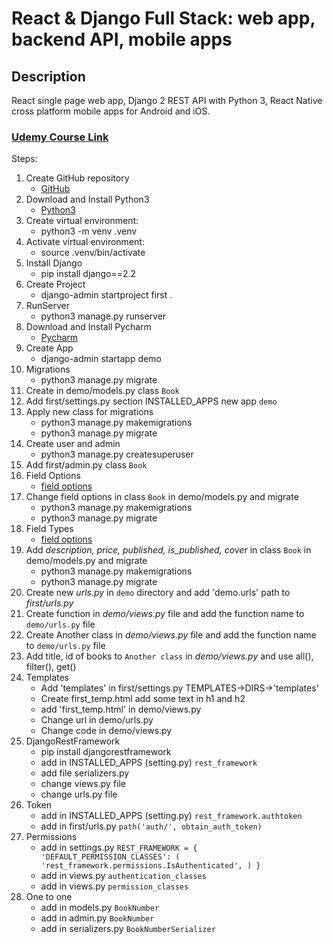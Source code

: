 # React & Django Full Stack: web app, backend API, mobile apps

## Description
React single page web app, Django 2 REST API with Python 3, React Native cross platform mobile apps for Android and iOS.
### [Udemy Course Link](https://www.udemy.com/course/react-django-full-stack)

Steps:
1. Create GitHub repository
   - [GitHub](https://docs.github.com/en/get-started/quickstart/create-a-repo)
2. Download and Install Python3
   - [Python3](https://www.python.org/downloads)
3. Create virtual environment:
   - python3 -m venv .venv
4. Activate virtual environment:
   - source .venv/bin/activate
5. Install Django
   - pip install django==2.2
6. Create Project
   - django-admin startproject first .
7. RunServer
   - python3 manage.py runserver
8. Download and Install Pycharm
   - [Pycharm](https://www.jetbrains.com/pycharm/download)
9. Create App
   - django-admin startapp demo
10. Migrations
    - python3 manage.py migrate
11. Create in demo/models.py class `Book`
12. Add first/settings.py section INSTALLED_APPS new app `demo`
13. Apply new class for migrations
    - python3 manage.py makemigrations
    - python3 manage.py migrate
14. Create user and admin
    - python3 manage.py createsuperuser
15. Add first/admin.py class `Book`
16. Field Options
    - [field options](https://docs.djangoproject.com/en/4.1/ref/models/fields/#field-options)
17. Change field options in class `Book` in demo/models.py and migrate
    - python3 manage.py makemigrations
    - python3 manage.py migrate
18. Field Types
    - [field options](https://docs.djangoproject.com/en/4.1/ref/models/fields/#field-types)
19. Add *description, price, published, is_published, cover* in class `Book` in demo/models.py and migrate
    - python3 manage.py makemigrations
    - python3 manage.py migrate
20. Create new *urls.py* in `demo` directory and add 'demo.urls' path to *first/urls.py*
21. Create function in *demo/views.py* file and add the function name to `demo/urls.py` file
22. Create Another class in *demo/views.py* file and add the function name to `demo/urls.py` file
23. Add title, id of books to `Another class` in *demo/views.py* and use all(), filter(), get()
24. Templates
    - Add 'templates' in first/settings.py TEMPLATES->DIRS->'templates'
    - Create first_temp.html add some text in h1 and h2
    - add 'first_temp.html' in demo/views.py
    - Change url in demo/urls.py 
    - Change code in demo/views.py
25. DjangoRestFramework
    - pip install djangorestframework
    - add in INSTALLED_APPS (setting.py) `rest_framework`
    - add file serializers.py
    - change views.py file
    - change urls.py file
26. Token
    - add in INSTALLED_APPS (setting.py) `rest_framework.authtoken`
    - add in first/urls.py `path('auth/', obtain_auth_token)`
27. Permissions
    - add in settings.py `REST_FRAMEWORK = {
    'DEFAULT_PERMISSION_CLASSES': (
        'rest_framework.permissions.IsAuthenticated',
    )
    }`
    - add in views.py `authentication_classes`
    - add in views.py `permission_classes`
28. One to one
    - add in models.py `BookNumber`
    - add in admin.py `BookNumber`
    - add in serializers.py `BookNumberSerializer`